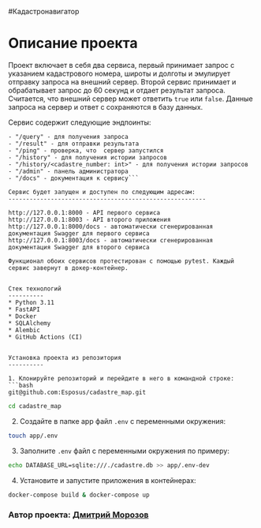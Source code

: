 #Кадастронавигатор

Описание проекта
===================
Проект включает в себя два сервиса, первый принимает запрос с указанием кадастрового номера, широты и долготы и эмулирует отправку запроса на внешний сервер. Второй сервис принимает и  обрабатывает запрос до 60 секунд и отдает результат запроса. Считается, что внешний сервер может ответить `true` или `false`. Данные запроса на сервер и ответ с сохраняются в базу данных. 

Сервис содержит следующие эндпоинты:
```
- "/query" - для получения запроса
- "/result" - для отправки результата
- "/ping" - проверка, что  сервер запустился
- "/history" - для получения истории запросов
- "/history/<cadastre_number: int>" - для получения истории запросов
- "/admin" - панель администратора
- "/docs" - документация к сервису```

Сервис будет запущен и доступен по следующим адресам:
--------------------------------------------------------

http://127.0.0.1:8000 - API первого сервиса
http://127.0.0.1:8003 - API второго приложения
http://127.0.0.1:8000/docs - автоматически сгенерированная документация Swagger для первого сервиса
http://127.0.0.1:8003/docs - автоматически сгенерированная документация Swagger для второго сервиса

Функционал обоих сервисов протестирован с помощью pytest. Каждый сервис завернут в докер-контейнер.


Стек технологий
----------
* Python 3.11
* FastAPI
* Docker
* SQLAlchemy
* Alembic
* GitHub Actions (CI)


Установка проекта из репозитория
----------

1. Клонируйте репозиторий и перейдите в него в командной строке:
```bash
git@github.com:Esposus/cadastre_map.git
```
```bash
cd cadastre_map
```
2. Cоздайте в папке app файл ```.env``` с переменными окружения:
```bash 
touch app/.env
```
3. Заполните ```.env``` файл с переменными окружения по примеру:
```bash 
echo DATABASE_URL=sqlite:///./cadastre.db >> app/.env-dev
```
4. Установите и запустите приложения в контейнерах:
```bash 
docker-compose build & docker-compose up
```

### Автор проекта: [Дмитрий Морозов](https://github.com/Esposus "GitHub аккаунт")